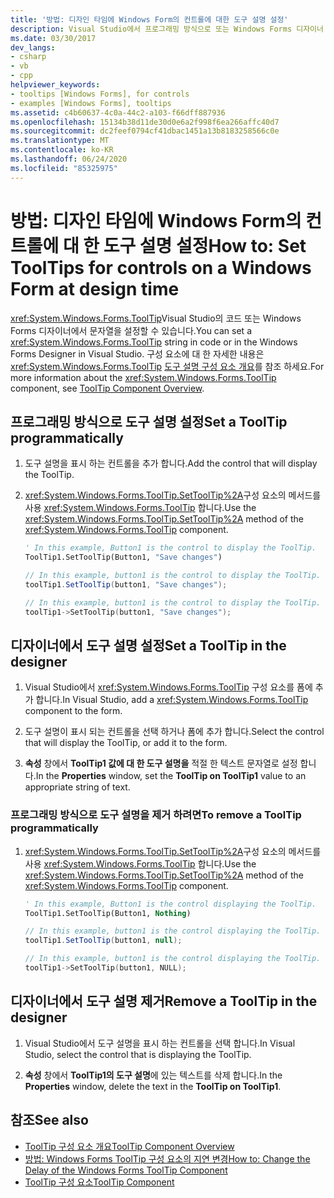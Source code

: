 ```yaml
---
title: '방법: 디자인 타임에 Windows Form의 컨트롤에 대한 도구 설명 설정'
description: Visual Studio에서 프로그래밍 방식으로 또는 Windows Forms 디자이너 컨트롤에 대 한 도구 설명을 설정 하는 방법에 대해 알아봅니다.
ms.date: 03/30/2017
dev_langs:
- csharp
- vb
- cpp
helpviewer_keywords:
- tooltips [Windows Forms], for controls
- examples [Windows Forms], tooltips
ms.assetid: c4b60637-4c0a-44c2-a103-f66dff887936
ms.openlocfilehash: 15134b38d11de30d0e6a2f998f6ea266affc40d7
ms.sourcegitcommit: dc2feef0794cf41dbac1451a13b8183258566c0e
ms.translationtype: MT
ms.contentlocale: ko-KR
ms.lasthandoff: 06/24/2020
ms.locfileid: "85325975"
---
```

# <a name="how-to-set-tooltips-for-controls-on-a-windows-form-at-design-time"></a><span data-ttu-id="0efc5-103">방법: 디자인 타임에 Windows Form의 컨트롤에 대 한 도구 설명 설정</span><span class="sxs-lookup"><span data-stu-id="0efc5-103">How to: Set ToolTips for controls on a Windows Form at design time</span></span>

<span data-ttu-id="0efc5-104"><xref:System.Windows.Forms.ToolTip>Visual Studio의 코드 또는 Windows Forms 디자이너에서 문자열을 설정할 수 있습니다.</span><span class="sxs-lookup"><span data-stu-id="0efc5-104">You can set a <xref:System.Windows.Forms.ToolTip> string in code or in the Windows Forms Designer in Visual Studio.</span></span> <span data-ttu-id="0efc5-105">구성 요소에 대 한 자세한 내용은 <xref:System.Windows.Forms.ToolTip> [도구 설명 구성 요소 개요](tooltip-component-overview-windows-forms.md)를 참조 하세요.</span><span class="sxs-lookup"><span data-stu-id="0efc5-105">For more information about the <xref:System.Windows.Forms.ToolTip> component, see [ToolTip Component Overview](tooltip-component-overview-windows-forms.md).</span></span>

## <a name="set-a-tooltip-programmatically"></a><span data-ttu-id="0efc5-106">프로그래밍 방식으로 도구 설명 설정</span><span class="sxs-lookup"><span data-stu-id="0efc5-106">Set a ToolTip programmatically</span></span>

1. <span data-ttu-id="0efc5-107">도구 설명을 표시 하는 컨트롤을 추가 합니다.</span><span class="sxs-lookup"><span data-stu-id="0efc5-107">Add the control that will display the ToolTip.</span></span>

2. <span data-ttu-id="0efc5-108"><xref:System.Windows.Forms.ToolTip.SetToolTip%2A>구성 요소의 메서드를 사용 <xref:System.Windows.Forms.ToolTip> 합니다.</span><span class="sxs-lookup"><span data-stu-id="0efc5-108">Use the <xref:System.Windows.Forms.ToolTip.SetToolTip%2A> method of the <xref:System.Windows.Forms.ToolTip> component.</span></span>

    ```vb
    ' In this example, Button1 is the control to display the ToolTip.
    ToolTip1.SetToolTip(Button1, "Save changes")
    ```

    ```csharp
    // In this example, button1 is the control to display the ToolTip.
    toolTip1.SetToolTip(button1, "Save changes");
    ```

    ```cpp
    // In this example, button1 is the control to display the ToolTip.
    toolTip1->SetToolTip(button1, "Save changes");
    ```

## <a name="set-a-tooltip-in-the-designer"></a><span data-ttu-id="0efc5-109">디자이너에서 도구 설명 설정</span><span class="sxs-lookup"><span data-stu-id="0efc5-109">Set a ToolTip in the designer</span></span>

1. <span data-ttu-id="0efc5-110">Visual Studio에서 <xref:System.Windows.Forms.ToolTip> 구성 요소를 폼에 추가 합니다.</span><span class="sxs-lookup"><span data-stu-id="0efc5-110">In Visual Studio, add a <xref:System.Windows.Forms.ToolTip> component to the form.</span></span>

2. <span data-ttu-id="0efc5-111">도구 설명이 표시 되는 컨트롤을 선택 하거나 폼에 추가 합니다.</span><span class="sxs-lookup"><span data-stu-id="0efc5-111">Select the control that will display the ToolTip, or add it to the form.</span></span>

3. <span data-ttu-id="0efc5-112">**속성** 창에서 **ToolTip1 값에 대 한 도구 설명을** 적절 한 텍스트 문자열로 설정 합니다.</span><span class="sxs-lookup"><span data-stu-id="0efc5-112">In the **Properties** window, set the **ToolTip on ToolTip1** value to an appropriate string of text.</span></span>

### <a name="to-remove-a-tooltip-programmatically"></a><span data-ttu-id="0efc5-113">프로그래밍 방식으로 도구 설명을 제거 하려면</span><span class="sxs-lookup"><span data-stu-id="0efc5-113">To remove a ToolTip programmatically</span></span>

1. <span data-ttu-id="0efc5-114"><xref:System.Windows.Forms.ToolTip.SetToolTip%2A>구성 요소의 메서드를 사용 <xref:System.Windows.Forms.ToolTip> 합니다.</span><span class="sxs-lookup"><span data-stu-id="0efc5-114">Use the <xref:System.Windows.Forms.ToolTip.SetToolTip%2A> method of the <xref:System.Windows.Forms.ToolTip> component.</span></span>

    ```vb
    ' In this example, Button1 is the control displaying the ToolTip.
    ToolTip1.SetToolTip(Button1, Nothing)
    ```

    ```csharp
    // In this example, button1 is the control displaying the ToolTip.
    toolTip1.SetToolTip(button1, null);
    ```

    ```cpp
    // In this example, button1 is the control displaying the ToolTip.
    toolTip1->SetToolTip(button1, NULL);
    ```

## <a name="remove-a-tooltip-in-the-designer"></a><span data-ttu-id="0efc5-115">디자이너에서 도구 설명 제거</span><span class="sxs-lookup"><span data-stu-id="0efc5-115">Remove a ToolTip in the designer</span></span>

1. <span data-ttu-id="0efc5-116">Visual Studio에서 도구 설명을 표시 하는 컨트롤을 선택 합니다.</span><span class="sxs-lookup"><span data-stu-id="0efc5-116">In Visual Studio, select the control that is displaying the ToolTip.</span></span>

2. <span data-ttu-id="0efc5-117">**속성** 창에서 **ToolTip1의 도구 설명**에 있는 텍스트를 삭제 합니다.</span><span class="sxs-lookup"><span data-stu-id="0efc5-117">In the **Properties** window, delete the text in the **ToolTip on ToolTip1**.</span></span>

## <a name="see-also"></a><span data-ttu-id="0efc5-118">참조</span><span class="sxs-lookup"><span data-stu-id="0efc5-118">See also</span></span>

- [<span data-ttu-id="0efc5-119">ToolTip 구성 요소 개요</span><span class="sxs-lookup"><span data-stu-id="0efc5-119">ToolTip Component Overview</span></span>](tooltip-component-overview-windows-forms.md)
- [<span data-ttu-id="0efc5-120">방법: Windows Forms ToolTip 구성 요소의 지연 변경</span><span class="sxs-lookup"><span data-stu-id="0efc5-120">How to: Change the Delay of the Windows Forms ToolTip Component</span></span>](how-to-change-the-delay-of-the-windows-forms-tooltip-component.md)
- [<span data-ttu-id="0efc5-121">ToolTip 구성 요소</span><span class="sxs-lookup"><span data-stu-id="0efc5-121">ToolTip Component</span></span>](tooltip-component-windows-forms.md)
